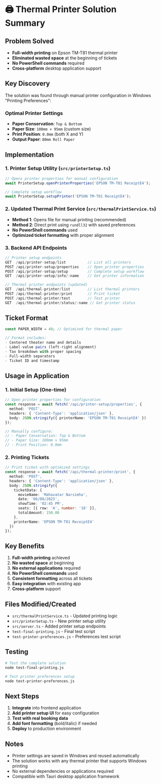 # 🖨️ Thermal Printer Solution Summary

## Problem Solved
- **Full-width printing** on Epson TM-T81 thermal printer
- **Eliminated wasted space** at the beginning of tickets
- **No PowerShell commands** required
- **Cross-platform** desktop application support

## Key Discovery
The solution was found through manual printer configuration in Windows "Printing Preferences":

### Optimal Printer Settings
- **Paper Conservation**: `Top & Bottom`
- **Paper Size**: `100mm × 95mm` (custom size)
- **Print Position**: `0.0mm` (both X and Y)
- **Output Paper**: `80mm Roll Paper`

## Implementation

### 1. Printer Setup Utility (`src/printerSetup.ts`)
```typescript
// Opens printer properties for manual configuration
await PrinterSetup.openPrinterProperties('EPSON TM-T81 ReceiptE4');

// Complete setup workflow
await PrinterSetup.setupPrinter('EPSON TM-T81 ReceiptE4');
```

### 2. Updated Thermal Print Service (`src/thermalPrintService.ts`)
- **Method 1**: Opens file for manual printing (recommended)
- **Method 2**: Direct print using `rundll32` with saved preferences
- **No PowerShell commands** used
- **Optimized ticket formatting** with proper alignment

### 3. Backend API Endpoints
```typescript
// Printer setup endpoints
GET  /api/printer-setup/list          // List all printers
POST /api/printer-setup/properties    // Open printer properties
POST /api/printer-setup/setup         // Complete setup workflow
GET  /api/printer-setup/info/:name    // Get printer information

// Thermal printer endpoints (updated)
GET  /api/thermal-printer/list        // List thermal printers
POST /api/thermal-printer/print       // Print ticket
POST /api/thermal-printer/test        // Test printer
GET  /api/thermal-printer/status/:name // Get printer status
```

## Ticket Format
```typescript
const PAPER_WIDTH = 48; // Optimized for thermal paper

// Format includes:
- Centered theater name and details
- Label-value pairs (left-right alignment)
- Tax breakdown with proper spacing
- Full-width separators
- Ticket ID and timestamp
```

## Usage in Application

### 1. Initial Setup (One-time)
```typescript
// Open printer properties for configuration
const response = await fetch('/api/printer-setup/properties', {
  method: 'POST',
  headers: { 'Content-Type': 'application/json' },
  body: JSON.stringify({ printerName: 'EPSON TM-T81 ReceiptE4' })
});

// Manually configure:
// - Paper Conservation: Top & Bottom
// - Paper Size: 100mm × 95mm
// - Print Position: 0.0mm
```

### 2. Printing Tickets
```typescript
// Print ticket with optimized settings
const response = await fetch('/api/thermal-printer/print', {
  method: 'POST',
  headers: { 'Content-Type': 'application/json' },
  body: JSON.stringify({
    ticketData: {
      movieName: 'Mahavatar Narsimha',
      date: '06/08/2025',
      showTime: '02:45 PM',
      seats: [{ row: 'A', number: '18' }],
      totalAmount: 150.00
    },
    printerName: 'EPSON TM-T81 ReceiptE4'
  })
});
```

## Key Benefits
1. **Full-width printing** achieved
2. **No wasted space** at beginning
3. **No external applications** required
4. **No PowerShell commands** used
5. **Consistent formatting** across all tickets
6. **Easy integration** with existing app
7. **Cross-platform** support

## Files Modified/Created
- `src/thermalPrintService.ts` - Updated printing logic
- `src/printerSetup.ts` - New printer setup utility
- `src/server.ts` - Added printer setup endpoints
- `test-final-printing.js` - Final test script
- `test-printer-preferences.js` - Preferences test script

## Testing
```bash
# Test the complete solution
node test-final-printing.js

# Test printer preferences setup
node test-printer-preferences.js
```

## Next Steps
1. **Integrate** into frontend application
2. **Add printer setup UI** for easy configuration
3. **Test with real booking data**
4. **Add font formatting** (bold/italic) if needed
5. **Deploy** to production environment

## Notes
- Printer settings are saved in Windows and reused automatically
- The solution works with any thermal printer that supports Windows printing
- No external dependencies or applications required
- Compatible with Tauri desktop application framework
